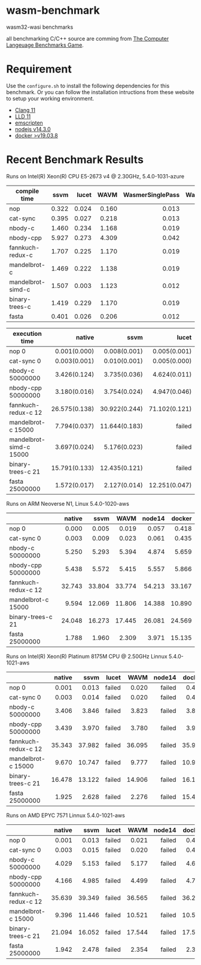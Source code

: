 # wasm-benchmark

wasm32-wasi benchmarks

all benchmarking C/C++ source are comming from [The Computer Langeuage Benchmarks Game](https://benchmarksgame-team.pages.debian.net/benchmarksgame/index.html).

# Requirement

Use the `configure.sh` to install the following dependencies for this benchmark.
Or you can follow the installation intructions from these website to setup your working environment.

* [Clang 11](https://clang.llvm.org/)
* [LLD 11](https://lld.llvm.org/)
* [emscripten](https://github.com/emscripten-core/emsdk)
* [nodejs v14.3.0](https://nodejs.org/en/)
* [docker >v19.03.8](https://www.docker.com/)

# Recent Benchmark Results

Runs on Intel(R) Xeon(R) CPU E5-2673 v4 @ 2.30GHz, 5.4.0-1031-azure

| compile time      | ssvm  | lucet | WAVM  | WasmerSinglePass | WasmerCranelift | WasmerLLVM |
| ----------------- | ----: | ----: | ----: | ---------------: | --------------: | ---------: |
| nop               | 0.322 | 0.024 | 0.160 | 0.013            | 0.019           | 0.117      |
| cat-sync          | 0.395 | 0.027 | 0.218 | 0.013            | 0.016           | 0.133      |
| nbody-c           | 1.460 | 0.234 | 1.168 | 0.019            | 0.075           | 1.060      |
| nbody-cpp         | 5.927 | 0.273 | 4.309 | 0.042            | 0.145           | 1.380      |
| fannkuch-redux-c  | 1.707 | 0.225 | 1.170 | 0.019            | 0.074           | 1.053      |
| mandelbrot-c      | 1.469 | 0.222 | 1.138 | 0.019            | 0.073           | 1.071      |
| mandelbrot-simd-c | 1.507 | 0.003 | 1.123 | 0.012            | 0.080           | 1.068      |
| binary-trees-c    | 1.419 | 0.229 | 1.170 | 0.019            | 0.088           | 1.065      |
| fasta             | 0.401 | 0.026 | 0.206 | 0.012            | 0.016           | 0.129      |

| execution time          | native        | ssvm          | lucet         | WAVM          | WasmerSinglePass | WasmerCranelift | WasmerLLVM    | WasmerJIT     | node14        | docker        |
| ----------------------- | ------------: | ------------: | ------------: | ------------: | ---------------: | --------------: | ------------: | ------------: | ------------: | ------------: |
| nop 0                   | 0.001(0.000)  | 0.008(0.001)  | 0.005(0.001)  | 0.019(0.006)  | 0.005(0.001)     | 0.005(0.001)    | 0.005(0.000)  | 0.005(0.000)  | 0.061(0.005)  | 0.731(0.112)  |
| cat-sync 0              | 0.003(0.001)  | 0.010(0.001)  | 0.005(0.000)  | 0.020(0.001)  | 0.008(0.000)     | 0.008(0.001)    | 0.008(0.001)  | 0.008(0.001)  | 0.063(0.002)  | 0.688(0.032)  |
| nbody-c 50000000        | 3.426(0.124)  | 3.735(0.036)  | 4.624(0.011)  | 3.697(0.033)  | 13.313(0.043)    | 5.185(0.037)    | 6.835(0.041)  | 5.157(0.023)  | 3.348(0.027)  | 4.027(0.057)  |
| nbody-cpp 50000000      | 3.180(0.016)  | 3.754(0.024)  | 4.947(0.046)  | 3.361(0.030)  | 13.003(0.024)    | 5.287(0.046)    | 6.807(0.056)  | 5.283(0.028)  | 3.982(0.016)  | 3.877(0.081)  |
| fannkuch-redux-c 12     | 26.575(0.138) | 30.922(0.244) | 71.102(0.121) | 31.667(0.194) | 87.746(18.117)   | 93.823(18.911)  | 31.351(0.040) | 68.067(2.660) | 29.802(0.125) | 27.275(0.210) |
| mandelbrot-c 15000      | 7.794(0.037)  | 11.644(0.183) | failed        | 11.968(0.045) | 45.154(0.159)    | 17.873(0.066)   | 13.687(0.031) | 17.890(0.060) | 10.293(0.060) | 14.295(1.743) |
| mandelbrot-simd-c 15000 | 3.697(0.024)  | 5.176(0.023)  | failed        | failed        | failed           | 5.735(0.048)    | 13.259(0.048) | failed        | failed        | 10.545(0.469) |
| binary-trees-c 21       | 15.791(0.133) | 12.435(0.121) | failed        | 13.738(0.142) | 29.471(0.253)    | 30.345(0.293)   | 14.256(0.154) | 30.420(0.371) | 16.629(0.114) | 16.452(1.789) |
| fasta 25000000          | 1.572(0.017)  | 2.127(0.014)  | 12.251(0.047) | 2.198(0.055)  | 5.641(0.090)     | 5.756(0.026)    | 2.132(0.022)  | 5.755(0.023)  | 4.316(0.031)  | 27.551(5.257) |

Runs on ARM Neoverse N1, Linux 5.4.0-1020-aws

|                     | native |  ssvm  |  WAVM  | node14 | docker |
| ------------------- | -----: | -----: | -----: | -----: | -----: |
| nop 0               |  0.000 |  0.005 |  0.019 |  0.057 |  0.418 |
| cat-sync 0          |  0.003 |  0.009 |  0.023 |  0.061 |  0.435 |
| nbody-c 50000000    |  5.250 |  5.293 |  5.394 |  4.874 |  5.659 |
| nbody-cpp 50000000  |  5.438 |  5.572 |  5.415 |  5.557 |  5.866 |
| fannkuch-redux-c 12 | 32.743 | 33.804 | 33.774 | 54.213 | 33.167 |
| mandelbrot-c 15000  |  9.594 | 12.069 | 11.806 | 14.388 | 10.890 |
| binary-trees-c 21   | 24.048 | 16.273 | 17.445 | 26.081 | 24.569 |
| fasta 25000000      |  1.788 |  1.960 |  2.309 |  3.971 | 15.135 |

Runs on Intel(R) Xeon(R) Platinum 8175M CPU @ 2.50GHz Linnux 5.4.0-1021-aws

|                     | native |  ssvm  |  lucet |  WAVM  | node14 | docker |
| ------------------- | -----: | -----: | -----: | -----: | -----: | -----: |
| nop 0               |  0.001 |  0.013 | failed |  0.020 | failed |  0.441 |
| cat-sync 0          |  0.003 |  0.014 | failed |  0.020 | failed |  0.449 |
| nbody-c 50000000    |  3.406 |  3.846 | failed |  3.823 | failed |  3.864 |
| nbody-cpp 50000000  |  3.439 |  3.970 | failed |  3.780 | failed |  3.913 |
| fannkuch-redux-c 12 | 35.343 | 37.982 | failed | 36.095 | failed | 35.922 |
| mandelbrot-c 15000  |  9.670 | 10.747 | failed |  9.777 | failed | 10.962 |
| binary-trees-c 21   | 16.478 | 13.122 | failed | 14.906 | failed | 16.176 |
| fasta 25000000      |  1.925 |  2.628 | failed |  2.276 | failed | 15.417 |

Runs on AMD EPYC 7571 Linnux 5.4.0-1021-aws

|                     | native |  ssvm  |  lucet |  WAVM  | node14 | docker |
| ------------------- | -----: | -----: | -----: | -----: | -----: | -----: |
| nop 0               |  0.001 |  0.013 | failed |  0.021 | failed |  0.493 |
| cat-sync 0          |  0.003 |  0.015 | failed |  0.020 | failed |  0.472 |
| nbody-c 50000000    |  4.029 |  5.153 | failed |  5.177 | failed |  4.604 |
| nbody-cpp 50000000  |  4.166 |  4.985 | failed |  4.499 | failed |  4.713 |
| fannkuch-redux-c 12 | 35.639 | 39.349 | failed | 36.565 | failed | 36.238 |
| mandelbrot-c 15000  |  9.396 | 11.446 | failed | 10.521 | failed | 10.521 |
| binary-trees-c 21   | 21.094 | 16.052 | failed | 17.544 | failed | 17.544 |
| fasta 25000000      |  1.942 |  2.478 | failed |  2.354 | failed |  2.354 |
